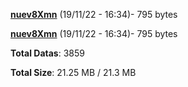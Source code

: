 [**nuev8Xmn**](/data/nuev8Xmn.txt) (19/11/22 - 16:34)- 795 bytes

[**nuev8Xmn**](/data/nuev8Xmn.txt) (19/11/22 - 16:34)- 795 bytes

**Total Datas**: 3859

**Total Size**: 21.25 MB / 21.3 MB